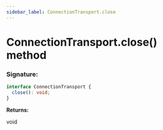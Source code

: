```yaml
---
sidebar_label: ConnectionTransport.close
---
```


# ConnectionTransport.close() method

### Signature:

```typescript
interface ConnectionTransport {
  close(): void;
}
```

**Returns:**

void
